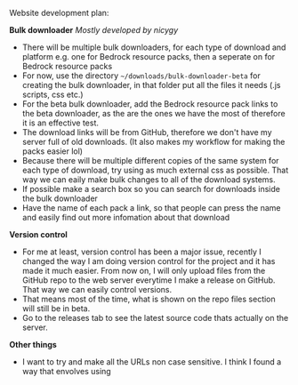 Website development plan:

**Bulk downloader**
*Mostly developed by nicygy*
- There will be multiple bulk downloaders, for each type of download and platform e.g. one for Bedrock resource packs, then a seperate on for Bedrock resource packs
- For now, use the directory `~/downloads/bulk-downloader-beta` for creating the bulk downloader, in that folder put all the files it needs (.js scripts, css etc.)
- For the beta bulk downloader, add the Bedrock resource pack links to the beta downloader, as the are the ones we have the most of therefore it is an effective test.
- The download links will be from GitHub, therefore we don't have my server full of old downloads. (It also makes my workflow for making the packs easier lol)
- Because there will be multiple different copies of the same system for each type of download, try using as much external css as possible. That way we can eaily make bulk changes to all of the download systems.
- If possible make a search box so you can search for downloads inside the bulk downloader
- Have the name of each pack a link, so that people can press the name and easily find out more infomation about that download

**Version control**
- For me at least, version control has been a major issue, recently I changed the way I am doing version control for the project and it has made it much easier. From now on, I will only upload files from the GitHub repo to the web server everytime I make a release on GitHub. That way we can easily control versions.
- That means most of the time, what is shown on the repo files section will still be in beta. 
- Go to the releases tab to see the latest source code thats actually on the server.

**Other things**
- I want to try and make all the URLs non case sensitive. I think I found a way that envolves using  
